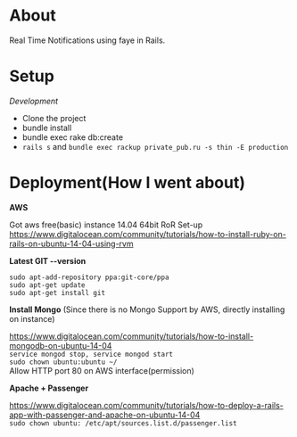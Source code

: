 About
=== 

Real Time Notifications using faye in Rails.

Setup
=== 

*Development*

* Clone the project
* bundle install
* bundle exec rake db:create
* `rails s` and `bundle exec rackup private_pub.ru -s thin -E production`

Deployment(How I went about)
=== 
  
**AWS**
  
Got aws free(basic) instance 14.04 64bit 
RoR Set-up https://www.digitalocean.com/community/tutorials/how-to-install-ruby-on-rails-on-ubuntu-14-04-using-rvm

**Latest GIT --version**

    sudo apt-add-repository ppa:git-core/ppa
    sudo apt-get update
    sudo apt-get install git

**Install Mongo** (Since there is no Mongo Support by AWS, directly installing on instance)

  https://www.digitalocean.com/community/tutorials/how-to-install-mongodb-on-ubuntu-14-04<br/>
  `service mongod stop, service mongod start`<br/>
  `sudo chown ubuntu:ubuntu ~/`<br/>
  Allow HTTP port 80 on AWS interface(permission)

**Apache + Passenger**

https://www.digitalocean.com/community/tutorials/how-to-deploy-a-rails-app-with-passenger-and-apache-on-ubuntu-14-04<br/>
    `sudo chown ubuntu: /etc/apt/sources.list.d/passenger.list`


